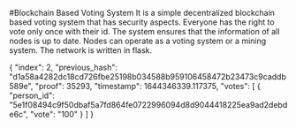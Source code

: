 #Blockchain Based Voting System
It is a simple decentralized blockchain based voting system that has security aspects. Everyone has the right to vote only once with their id. 
The system ensures that the information of all nodes is up to date. Nodes can operate as a voting system or a mining system. The network is written in flask.


{
    "index": 2,
    "previous_hash": "d1a58a4282dc18cd726fbe25198b034588b959106458472b23473c9caddb589e",
    "proof": 35293,
    "timestamp": 1644346339.117375,
    "votes": [
        {
            "person_id": "5e1f08494c9f50dbaf5a7fd864fe0722996094d8d9044418225ea9ad2debde6c",
            "vote": "100"
        }
    ]
}
